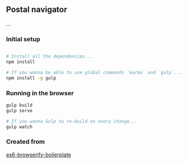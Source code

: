 ## Postal navigator

...

### Initial setup

```bash

# Install all the dependencies...
npm install

# If you wanna be able to use global commands `karma` and `gulp`...
npm install -g gulp
```

### Running in the browser
```bash
gulp build
gulp serve

# If you wanna Gulp to re-build on every change...
gulp watch
```

### Created from
[es6-browserify-boilerplate](https://github.com/thoughtram/es6-browserify-boilerplate)
